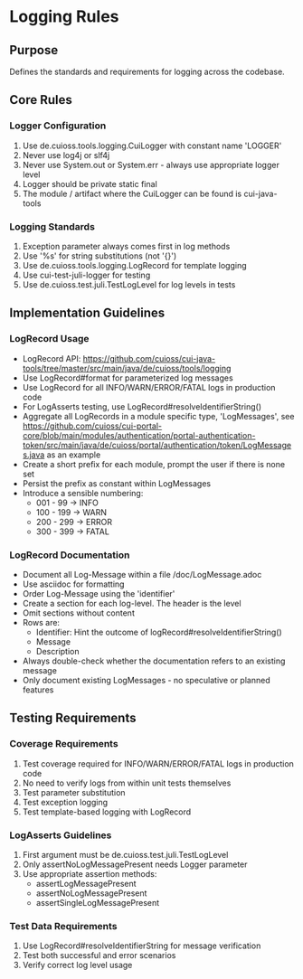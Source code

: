 # Logging Rules

## Purpose
Defines the standards and requirements for logging across the codebase.

## Core Rules

### Logger Configuration
1. Use de.cuioss.tools.logging.CuiLogger with constant name 'LOGGER'
2. Never use log4j or slf4j
3. Never use System.out or System.err - always use appropriate logger level
4. Logger should be private static final
5. The module / artifact where the CuiLogger can be found is cui-java-tools

### Logging Standards
1. Exception parameter always comes first in log methods
2. Use '%s' for string substitutions (not '{}')
3. Use de.cuioss.tools.logging.LogRecord for template logging
4. Use cui-test-juli-logger for testing
5. Use de.cuioss.test.juli.TestLogLevel for log levels in tests

## Implementation Guidelines

### LogRecord Usage
- LogRecord API: https://github.com/cuioss/cui-java-tools/tree/master/src/main/java/de/cuioss/tools/logging
- Use LogRecord#format for parameterized log messages
- Use LogRecord for all INFO/WARN/ERROR/FATAL logs in production code
- For LogAsserts testing, use LogRecord#resolveIdentifierString()
- Aggregate all LogRecords in a module specific type, 'LogMessages', see https://github.com/cuioss/cui-portal-core/blob/main/modules/authentication/portal-authentication-token/src/main/java/de/cuioss/portal/authentication/token/LogMessages.java as an example
- Create a short prefix for each module, prompt the user if there is none set
- Persist the prefix as constant within LogMessages
- Introduce a sensible numbering: 
  - 001 - 99 -> INFO
  - 100 - 199 -> WARN
  - 200 - 299 -> ERROR
  - 300 - 399 -> FATAL

### LogRecord Documentation
- Document all Log-Message within a file /doc/LogMessage.adoc
- Use asciidoc for formatting
- Order Log-Message using the 'identifier'
- Create a section for each log-level. The header is the level
- Omit sections without content
- Rows are: 
  - Identifier: Hint the outcome of logRecord#resolveIdentifierString()
  - Message
  - Description
- Always double-check whether the documentation refers to an existing message
- Only document existing LogMessages - no speculative or planned features

## Testing Requirements

### Coverage Requirements
1. Test coverage required for INFO/WARN/ERROR/FATAL logs in production code
2. No need to verify logs from within unit tests themselves
3. Test parameter substitution
4. Test exception logging
5. Test template-based logging with LogRecord

### LogAsserts Guidelines
1. First argument must be de.cuioss.test.juli.TestLogLevel
2. Only assertNoLogMessagePresent needs Logger parameter
3. Use appropriate assertion methods:
   - assertLogMessagePresent
   - assertNoLogMessagePresent
   - assertSingleLogMessagePresent

### Test Data Requirements
1. Use LogRecord#resolveIdentifierString for message verification
2. Test both successful and error scenarios
3. Verify correct log level usage
